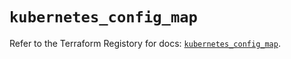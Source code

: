 # `kubernetes_config_map`

Refer to the Terraform Registory for docs: [`kubernetes_config_map`](https://registry.terraform.io/providers/hashicorp/kubernetes/2.23.0/docs/resources/config_map).
